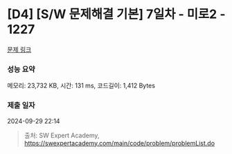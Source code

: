 # [D4] [S/W 문제해결 기본] 7일차 - 미로2 - 1227 

[문제 링크](https://swexpertacademy.com/main/code/problem/problemDetail.do?contestProbId=AV14wL9KAGkCFAYD) 

### 성능 요약

메모리: 23,732 KB, 시간: 131 ms, 코드길이: 1,412 Bytes

### 제출 일자

2024-09-29 22:14



> 출처: SW Expert Academy, https://swexpertacademy.com/main/code/problem/problemList.do